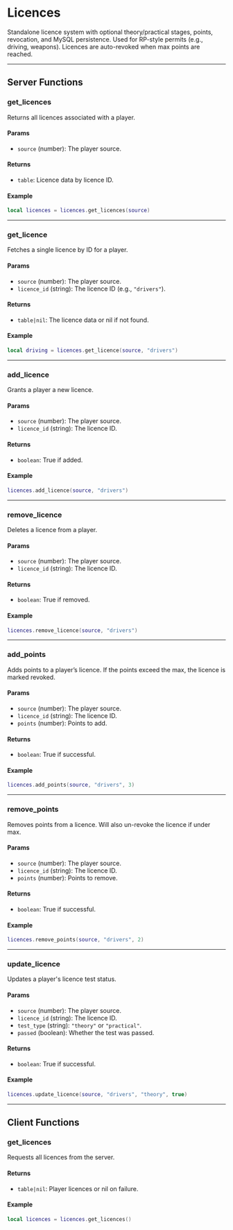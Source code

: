 # Licences

Standalone licence system with optional theory/practical stages, points, revocation, and MySQL persistence.
Used for RP-style permits (e.g., driving, weapons).
Licences are auto-revoked when max points are reached.

---

## Server Functions

### get_licences

Returns all licences associated with a player.

#### Params

* `source` (number): The player source.

#### Returns

* `table`: Licence data by licence ID.

#### Example

```lua
local licences = licences.get_licences(source)
```

---

### get_licence

Fetches a single licence by ID for a player.

#### Params

* `source` (number): The player source.
* `licence_id` (string): The licence ID (e.g., `"drivers"`).

#### Returns

* `table|nil`: The licence data or nil if not found.

#### Example

```lua
local driving = licences.get_licence(source, "drivers")
```

---

### add_licence

Grants a player a new licence.

#### Params

* `source` (number): The player source.
* `licence_id` (string): The licence ID.

#### Returns

* `boolean`: True if added.

#### Example

```lua
licences.add_licence(source, "drivers")
```

---

### remove_licence

Deletes a licence from a player.

#### Params

* `source` (number): The player source.
* `licence_id` (string): The licence ID.

#### Returns

* `boolean`: True if removed.

#### Example

```lua
licences.remove_licence(source, "drivers")
```

---

### add_points

Adds points to a player’s licence.
If the points exceed the max, the licence is marked revoked.

#### Params

* `source` (number): The player source.
* `licence_id` (string): The licence ID.
* `points` (number): Points to add.

#### Returns

* `boolean`: True if successful.

#### Example

```lua
licences.add_points(source, "drivers", 3)
```

---

### remove_points

Removes points from a licence.
Will also un-revoke the licence if under max.

#### Params

* `source` (number): The player source.
* `licence_id` (string): The licence ID.
* `points` (number): Points to remove.

#### Returns

* `boolean`: True if successful.

#### Example

```lua
licences.remove_points(source, "drivers", 2)
```

---

### update_licence

Updates a player's licence test status.

#### Params

* `source` (number): The player source.
* `licence_id` (string): The licence ID.
* `test_type` (string): `"theory"` or `"practical"`.
* `passed` (boolean): Whether the test was passed.

#### Returns

* `boolean`: True if successful.

#### Example

```lua
licences.update_licence(source, "drivers", "theory", true)
```

---

## Client Functions

### get_licences

Requests all licences from the server.

#### Returns

* `table|nil`: Player licences or nil on failure.

#### Example

```lua
local licences = licences.get_licences()
```
